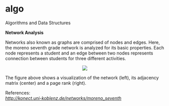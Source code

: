 # algo
Algorithms and Data Structures

**Network Analysis**

Networks also known as graphs are comprised of nodes and edges. Here, the moreno seventh grade network is analyzed for its basic properties. Each node represents a student and an edge between two nodes represents connection between students for three different activities.

<p align="center">
<img src="https://github.com/vsmolyakov/algo/blob/master/network/figures/network_merged.png"/>
</p>

The figure above shows a visualization of the network (left), its adjacency matrix (center) and a page rank (right). 

References:  
*http://konect.uni-koblenz.de/networks/moreno_seventh*  
